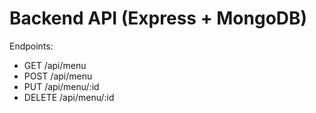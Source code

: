 # Backend API (Express + MongoDB) 
 
Endpoints: 
- GET /api/menu 
- POST /api/menu 
- PUT /api/menu/:id 
- DELETE /api/menu/:id
